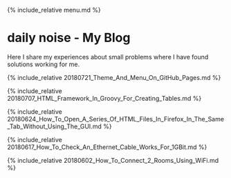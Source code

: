{% include_relative  menu.md %}

# daily noise - My Blog

Here I share my experiences about small problems where I have found solutions working for me.

{% include_relative 20180721_Theme_And_Menu_On_GitHub_Pages.md %}

{% include_relative 20180707_HTML_Framework_In_Groovy_For_Creating_Tables.md %}

{% include_relative 20180624_How_To_Open_A_Series_Of_HTML_Files_In_Firefox_In_The_Same_Tab_Without_Using_The_GUI.md %}

{% include_relative 20180617_How_To_Check_An_Ethernet_Cable_Works_For_1GBit.md %}

{% include_relative 20180602_How_To_Connect_2_Rooms_Using_WiFi.md %}
